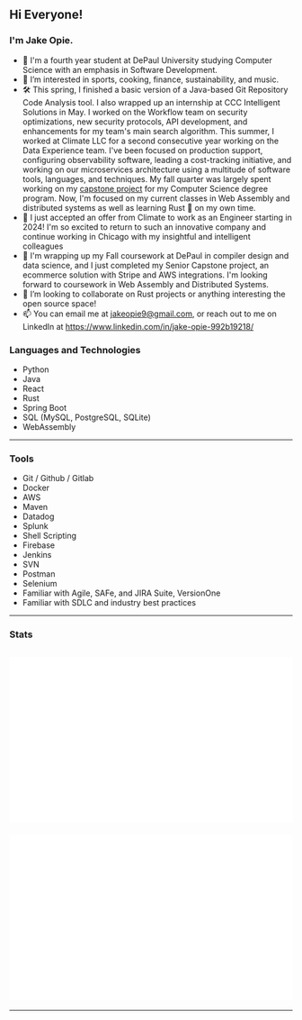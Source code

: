 ## Hi Everyone!
### I'm **Jake Opie**. 


- 👋 I'm a fourth year student at DePaul University studying Computer Science with an emphasis in Software Development.
- 👀 I’m interested in sports, cooking, finance, sustainability, and music.
- 🛠️ This spring, I finished a basic version of a Java-based Git Repository Code Analysis tool. I also wrapped up an internship at CCC Intelligent Solutions in May. I worked on the Workflow team on security optimizations, new security protocols, API development, and enhancements for my team's main search algorithm.
  This summer, I worked at Climate LLC for a second consecutive year working on the Data Experience team. I've been focused on production support, configuring observability software, leading a cost-tracking initiative, and working on our microservices architecture using a multitude of software tools, languages, and techniques.
  My fall quarter was largely spent working on my [capstone project](https://github.com/Green-Goblins-CSC394/greenGroupEcommerce) for my Computer Science degree program.
  Now, I'm focused on my current classes in Web Assembly and distributed systems as well as learning Rust :crab: on my own time.
- 💼 I just accepted an offer from Climate to work as an Engineer starting in 2024! I'm so excited to return to such an innovative company and continue working in Chicago with my insightful and intelligent colleagues
- :closed_book: I'm wrapping up my Fall coursework at DePaul in compiler design and data science, and I just completed my Senior Capstone project, an ecommerce solution with Stripe and AWS integrations. I'm looking forward to coursework in Web Assembly and Distributed Systems.
- 💞️ I’m looking to collaborate on Rust projects or anything interesting the open source space!
- 📫 You can email me at jakeopie9@gmail.com, or reach out to me on LinkedIn at https://www.linkedin.com/in/jake-opie-992b19218/

### Languages and Technologies
- Python
- Java
- React
- Rust
- Spring Boot
- SQL (MySQL, PostgreSQL, SQLite)
- WebAssembly
---
### Tools
- Git / Github / Gitlab
- Docker
- AWS
- Maven
- Datadog
- Splunk
- Shell Scripting
- Firebase
- Jenkins
- SVN
- Postman
- Selenium
- Familiar with Agile, SAFe, and JIRA Suite, VersionOne
- Familiar with SDLC and industry best practices
---
### Stats
![](https://github.com/jopieji/github-stats/blob/master/generated/overview.svg)
---
![](https://github.com/jopieji/github-stats/blob/master/generated/languages.svg)

---

